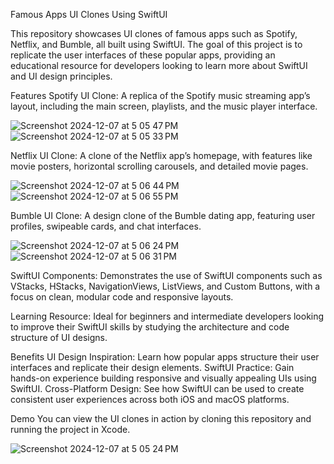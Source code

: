 Famous Apps UI Clones Using SwiftUI

This repository showcases UI clones of famous apps such as Spotify, Netflix, and Bumble, all built using SwiftUI. The goal of this project is to replicate the user interfaces of these popular apps, providing an educational resource for developers looking to learn more about SwiftUI and UI design principles.

Features
Spotify UI Clone: A replica of the Spotify music streaming app’s layout, including the main screen, playlists, and the music player interface.

![Screenshot 2024-12-07 at 5 05 47 PM](https://github.com/user-attachments/assets/92125ec1-db4b-4186-9cc2-7bfdc3a364ce)
![Screenshot 2024-12-07 at 5 05 33 PM](https://github.com/user-attachments/assets/7f7d3e92-64a4-4b9d-a8fe-a13209cded7f)

Netflix UI Clone: A clone of the Netflix app’s homepage, with features like movie posters, horizontal scrolling carousels, and detailed movie pages.

![Screenshot 2024-12-07 at 5 06 44 PM](https://github.com/user-attachments/assets/8ae1ef53-8004-47f3-a504-453d9e7fc84d)
![Screenshot 2024-12-07 at 5 06 55 PM](https://github.com/user-attachments/assets/44d0f90b-2e16-4ebe-9e4c-786005834ca1)

Bumble UI Clone: A design clone of the Bumble dating app, featuring user profiles, swipeable cards, and chat interfaces.

![Screenshot 2024-12-07 at 5 06 24 PM](https://github.com/user-attachments/assets/22e7ef4d-d9a1-478c-8c1a-286c9c2b2e23)
![Screenshot 2024-12-07 at 5 06 31 PM](https://github.com/user-attachments/assets/f03d7eef-a0c7-4666-9f04-7f84e024c4bd)


SwiftUI Components: Demonstrates the use of SwiftUI components such as VStacks, HStacks, NavigationViews, ListViews, and Custom Buttons, with a focus on clean, modular code and responsive layouts.

Learning Resource: Ideal for beginners and intermediate developers looking to improve their SwiftUI skills by studying the architecture and code structure of UI designs.

Benefits
UI Design Inspiration: Learn how popular apps structure their user interfaces and replicate their design elements.
SwiftUI Practice: Gain hands-on experience building responsive and visually appealing UIs using SwiftUI.
Cross-Platform Design: See how SwiftUI can be used to create consistent user experiences across both iOS and macOS platforms.

Demo
You can view the UI clones in action by cloning this repository and running the project in Xcode.

![Screenshot 2024-12-07 at 5 05 24 PM](https://github.com/user-attachments/assets/07e1f67b-3650-47e6-9cc3-76ab523828a5)
